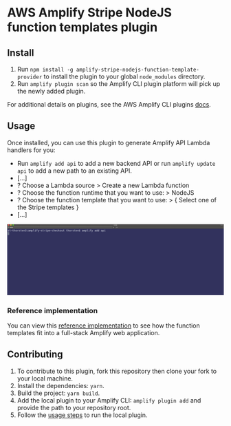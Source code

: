 # AWS Amplify Stripe NodeJS function templates plugin

## Install

1. Run `npm install -g amplify-stripe-nodejs-function-template-provider` to install the plugin to your global `node_modules` directory.
1. Run `amplify plugin scan` so the Amplify CLI plugin platform will pick up the newly added plugin.

For additional details on plugins, see the AWS Amplify CLI plugins [docs](https://docs.amplify.aws/cli/usage/plugin).

## Usage

Once installed, you can use this plugin to generate Amplify API Lambda handlers for you:

- Run `amplify add api` to add a new backend API or run `amplify update api` to add a new path to an existing API.
- [...]
- ? Choose a Lambda source > Create a new Lambda function
- ? Choose the function runtime that you want to use: > NodeJS
- ? Choose the function template that you want to use: > { Select one of the Stripe templates }
- [...]

![Amplify CLI recording](https://github.com/thorsten-stripe/demo-gifs/blob/master/amplify-stripe-plugin.gif?raw=true)

### Reference implementation

You can view this [reference implementation](https://github.com/thorsten-stripe/checkout-amplify-serverless) to see how the function templates fit into a full-stack Amplify web application.

## Contributing

1. To contribute to this plugin, fork this repository then clone your fork to your local machine.
1. Install the dependencies: `yarn`.
1. Build the project: `yarn build`.
1. Add the local plugin to your Amplify CLI: `amplify plugin add` and provide the path to your repository root.
1. Follow the [usage steps](#usage) to run the local plugin.

